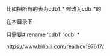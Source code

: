 比如把所有的表为cdb1_* 修改为cdb_*的

在本目录下

只需要# rename 'cdb1' 'cdb' *



https://www.bilibili.com/read/cv197617/

